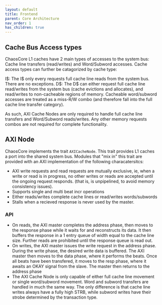 ```yaml
---
layout: default
title: Frontend
parent: Core Architecture
nav_order: 1
has_children: true
---
```





## Cache Bus Access types

ChaosCore L1 caches have 2 main types of accesses to the system bus: Cache line transfers (read/writes) and Word/Subword accesses. Cache access types can further be catagorized by cache type:

I$: The I\$ only every requests full cache line reads from the system bus. There are no exceptions.
D\$: The D\$ can either request full cache line read/writes from the system bus (cache evictions and allocates), and read/writes to non-cacheable regions of memory. Cacheable word/subword accesses are treated as a miss-R/W combo (and therefore fall into the full cache line transfer category).

As such, AXI Cache Nodes are only required to handle full cache line transfers and Word/Subword reads/writes. Any other memory requests combos are not required for complete functionality. 

## AXI Node

ChaosCore implements the trait `AXICacheNode`. This trait provides L1 caches a port into the shared system bus. Modules that "mix in" this trait are provided with an AXI implementation of the following characatersitcs:

* AXI write requests and read requests are mutually exclusive, ie, when a write or read is in progress, no other writes or reads are accepted until the ongoing request responds. (that is, is unpipelined, to avoid memory consistency issues).
* Supports single and multi beat incr operations
* Either reads/writes complete cache lines or read/writes words/subwords
* Stalls when a recieved response is never used by the master. 

### API 

* On reads, the AXI master completes the address phase, then moves to the response phase while it waits for and reconstructs its data. It then buffers the response in a 1 entry queue of width equal to the cache line size. Further reads are prohibited until the response queue is read out. 
* On writes, the AXI master issues the write request in the address phase. During the write phase, the desired write data is buffered. The AXI master then moves to the data phase, where it performs the beats. Once all beats have been transfered, it moves to the resp phase, where it awaits an OKAY signal from the slave. The master then returns to the address phase
* The AXI Cache Node is only capable of either full cache line movement or single word/subword movement. Word and subword transfers are handled in much the same way. The only difference is that cache line writes always have a fully high STRB, while subword writes have their strobe determined by the transaction type.